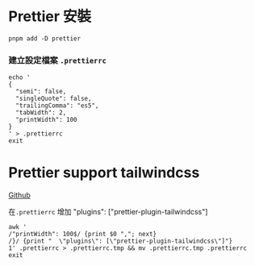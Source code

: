 # Prettier 安裝

```shell
pnpm add -D prettier
```
### 建立設定檔案 `.prettierrc`
```shell
echo '
{
  "semi": false,
  "singleQuote": false,
  "trailingComma": "es5",
  "tabWidth": 2,
  "printWidth": 100
}
' > .prettierrc
exit
```

# Prettier support tailwindcss
[Github](https://github.com/tailwindlabs/prettier-plugin-tailwindcss)

在`.prettierrc`
增加 "plugins": ["prettier-plugin-tailwindcss"]
```shell
awk '
/"printWidth": 100$/ {print $0 ","; next} 
/}/ {print "  \"plugins\": [\"prettier-plugin-tailwindcss\"]"} 
1' .prettierrc > .prettierrc.tmp && mv .prettierrc.tmp .prettierrc
exit
```

